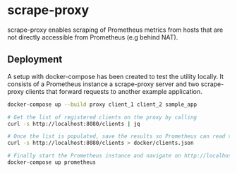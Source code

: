 # scrape-proxy

scrape-proxy enables scraping of Prometheus metrics from hosts that are not
directly accessible from Prometheus (e.g behind NAT).

## Deployment

A setup with docker-compose has been created to test the utility locally. It
consists of a Prometheus instance a scrape-proxy server and two scrape-proxy
clients that forward requests to another example application.

```bash
docker-compose up --build proxy client_1 client_2 sample_app

# Get the list of registered clients on the proxy by calling
curl -s http://localhost:8080/clients | jq

# Once the list is populated, save the results so Prometheus can read the client list.
curl -s http://localhost:8080/clients > docker/clients.json

# Finally start the Prometheus instance and navigate on http://localhost:9090/targets.
docker-compose up prometheus
```

